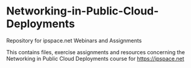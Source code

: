 # Networking-in-Public-Cloud-Deployments
Repository for ipspace.net Webinars and Assignments


This contains files, exercise assignments and resources concerning the Networking in Public Cloud Deployments course for https://ipspace.net
